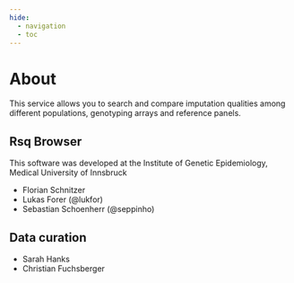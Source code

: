 ```yaml
---
hide:
  - navigation
  - toc 
---
```

# About

This service allows you to search and compare imputation qualities among different populations, genotyping arrays and reference panels.

## Rsq Browser
This software was developed at the Institute of Genetic Epidemiology, Medical University of Innsbruck

- Florian Schnitzer
- Lukas Forer (@lukfor)
- Sebastian Schoenherr (@seppinho)

## Data curation
- Sarah Hanks
- Christian Fuchsberger
